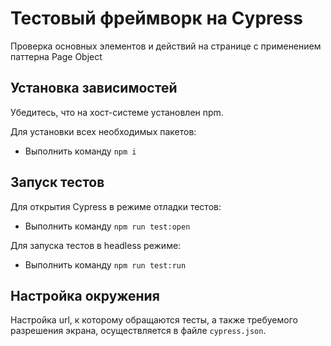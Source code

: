 # Тестовый фреймворк на Cypress 

Проверка основных элементов и действий на странице с применением паттерна Page Object

## Установка зависимостей

Убедитесь, что на хост-системе установлен npm. 

Для установки всех необходимых пакетов:
 * Выполнить команду `npm i`
 
## Запуск тестов

Для открытия Cypress в режиме отладки тестов:
 * Выполнить команду `npm run test:open`
 
Для запуска тестов в headless режиме: 
 * Выполнить команду `npm run test:run`

## Настройка окружения

Настройка url, к которому обращаются тесты, а также требуемого разрешения экрана, осуществляется в файле `cypress.json`. 
